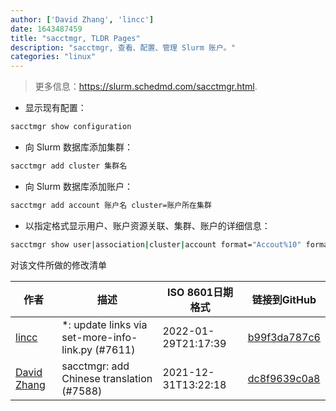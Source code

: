 ```yaml
---
author: ['David Zhang', 'lincc']
date: 1643487459
title: "sacctmgr, TLDR Pages"
description: "sacctmgr, 查看、配置、管理 Slurm 账户。"
categories: "linux"
---
```

> 更多信息：<https://slurm.schedmd.com/sacctmgr.html>.

- 显示现有配置：

```bash
sacctmgr show configuration
```

- 向 Slurm 数据库添加集群：

```bash
sacctmgr add cluster 集群名
```

- 向 Slurm 数据库添加账户：

```bash
sacctmgr add account 账户名 cluster=账户所在集群
```

- 以指定格式显示用户、账户资源关联、集群、账户的详细信息：

```bash
sacctmgr show user|association|cluster|account format="Accout%10" format="GrpTRES%30"
```
对该文件所做的修改清单


作者 | 描述 | ISO 8601日期格式 | 链接到GitHub
------|-----|-----|-----
[lincc](mailto:46962923+blueskyson@users.noreply.github.com) | *: update links via set-more-info-link.py (#7611) | 2022-01-29T21:17:39 | [b99f3da787c6](https://github.com/tldr-pages/tldr/commit/b99f3da787c6f43a545b9cb5ebd8265b1367fbc4)
[David Zhang](mailto:zdy004007@126.com) | sacctmgr: add Chinese translation (#7588) | 2021-12-31T13:22:18 | [dc8f9639c0a8](https://github.com/tldr-pages/tldr/commit/dc8f9639c0a86c02b24a3a79f91ff4f1d63bf05e)

